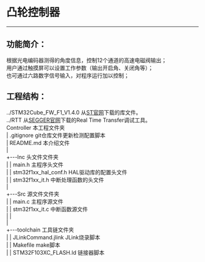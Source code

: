 # 凸轮控制器
---
  
## 功能简介：
  根据光电编码器测得的角度信息，控制12个通道的高速电磁阀输出；  
  用户通过触摸屏可以设置工作参数（输出开启角、关闭角等）；  
  也可通过六路数字信号输入，对程序运行加以控制；  
  
## 工程结构：
  ../STM32Cube\_FW\_F1\_V1.4.0    从[ST官网](http://www.st.com/content/st_com/en/products/embedded-software/mcus-embedded-software/stm32-embedded-software/stm32cube-embedded-software/stm32cubef1.html)下载的库文件。  
  ../RTT    从[SEGGER官网](https://www.segger.com/jlink-rtt.html)下载的Real Time Transfer调试工具。  
  Controller    本工程文件夹  
  |    .gitignore    git仓库文件更新检测配置脚本  
  |    README.md    本介绍文件  
  |  
  +---Inc    头文件文件夹  
  |   |    main.h    主程序头文件  
  |   |    stm32f1xx\_hal\_conf.h    HAL驱动库的配置头文件  
  |   |    stm32f1xx\_it.h    中断处理函数的头文件  
  |  
  +---Src    源文件文件夹  
  |   |    main.c    主程序源文件  
  |   |    stm32f1xx\_it.c    中断函数源文件  
  |   |  
  |  
  +---toolchain    工具链文件夹  
  |   |    JLinkCommand.jlink    JLink烧录脚本  
  |   |    Makefile    make脚本  
  |   |    STM32F103XC\_FLASH.ld    链接器脚本  
  

